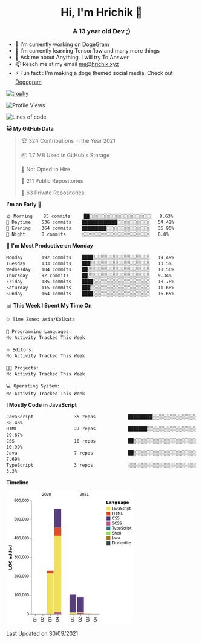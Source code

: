 <h1 align="center">Hi, I'm Hrichik 👋</h1>
<h3 align="center">A 13 year old Dev ;) </h3>


- 🔭 I’m currently working on [DogeGram](https://dogegram.xyz)
- 🌱 I’m currently learning Tensorflow and many more things
- 💬 Ask me about Anything. I will try To Answer
- 📫 Reach me at my email me@hrichik.xyz
- ⚡ Fun fact : I'm making a doge themed social media, Check out [Dogegram](https://dogegram.xyz)

[![trophy](https://github-profile-trophy.vercel.app/?username=hrichiksite)](https://github.com/ryo-ma/github-profile-trophy)



<!--START_SECTION:waka-->
![Profile Views](http://img.shields.io/badge/Profile%20Views-0-blue)

![Lines of code](https://img.shields.io/badge/From%20Hello%20World%20I%27ve%20Written-979144%20lines%20of%20code-blue)

**🐱 My GitHub Data** 

> 🏆 324 Contributions in the Year 2021
 > 
> 📦 1.7 MB Used in GitHub's Storage 
 > 
> 🚫 Not Opted to Hire
 > 
> 📜 211 Public Repositories 
 > 
> 🔑 63 Private Repositories  
 > 
**I'm an Early 🐤** 

```text
🌞 Morning    85 commits     ██░░░░░░░░░░░░░░░░░░░░░░░   8.63% 
🌆 Daytime    536 commits    █████████████░░░░░░░░░░░░   54.42% 
🌃 Evening    364 commits    █████████░░░░░░░░░░░░░░░░   36.95% 
🌙 Night      0 commits      ░░░░░░░░░░░░░░░░░░░░░░░░░   0.0%

```
📅 **I'm Most Productive on Monday** 

```text
Monday       192 commits    ████░░░░░░░░░░░░░░░░░░░░░   19.49% 
Tuesday      133 commits    ███░░░░░░░░░░░░░░░░░░░░░░   13.5% 
Wednesday    104 commits    ██░░░░░░░░░░░░░░░░░░░░░░░   10.56% 
Thursday     92 commits     ██░░░░░░░░░░░░░░░░░░░░░░░   9.34% 
Friday       185 commits    ████░░░░░░░░░░░░░░░░░░░░░   18.78% 
Saturday     115 commits    ███░░░░░░░░░░░░░░░░░░░░░░   11.68% 
Sunday       164 commits    ████░░░░░░░░░░░░░░░░░░░░░   16.65%

```


📊 **This Week I Spent My Time On** 

```text
⌚︎ Time Zone: Asia/Kolkata

💬 Programming Languages: 
No Activity Tracked This Week

🔥 Editors: 
No Activity Tracked This Week

🐱‍💻 Projects: 
No Activity Tracked This Week

💻 Operating System: 
No Activity Tracked This Week

```

**I Mostly Code in JavaScript** 

```text
JavaScript               35 repos            █████████░░░░░░░░░░░░░░░░   38.46% 
HTML                     27 repos            ███████░░░░░░░░░░░░░░░░░░   29.67% 
CSS                      10 repos            ██░░░░░░░░░░░░░░░░░░░░░░░   10.99% 
Java                     7 repos             ██░░░░░░░░░░░░░░░░░░░░░░░   7.69% 
TypeScript               3 repos             ░░░░░░░░░░░░░░░░░░░░░░░░░   3.3%

```


**Timeline**

![Chart not found](https://raw.githubusercontent.com/hrichiksite/hrichiksite/master/charts/bar_graph.png) 


 Last Updated on 30/09/2021
<!--END_SECTION:waka-->
